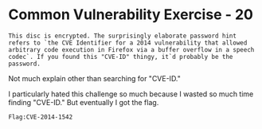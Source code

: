 # Common Vulnerability Exercise - 20

```
This disc is encrypted. The surprisingly elaborate password hint refers to `the CVE Identifier for a 2014 vulnerability that allowed arbitrary code execution in Firefox via a buffer overflow in a speech codec`. If you found this "CVE-ID" thingy, it`d probably be the password.
```

Not much explain other than searching for "CVE-ID."

I particularly hated this challenge so much because I wasted so much time finding "CVE-ID." But eventually I got the flag.

```
Flag:CVE-2014-1542
```  
